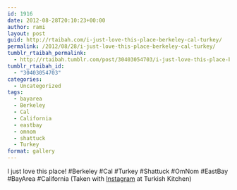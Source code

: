 ```yaml
---
id: 1916
date: 2012-08-28T20:10:23+00:00
author: rami
layout: post
guid: http://rtaibah.com/i-just-love-this-place-berkeley-cal-turkey/
permalink: /2012/08/28/i-just-love-this-place-berkeley-cal-turkey/
tumblr_rtaibah_permalink:
  - http://rtaibah.tumblr.com/post/30403054703/i-just-love-this-place-berkeley-cal-turkey
tumblr_rtaibah_id:
  - "30403054703"
categories:
  - Uncategorized
tags:
  - bayarea
  - Berkeley
  - Cal
  - California
  - eastbay
  - omnom
  - shattuck
  - Turkey
format: gallery
---
```

I just love this place! #Berkeley #Cal #Turkey #Shattuck #OmNom #EastBay #BayArea #California (Taken with [Instagram](http://instagram.com) at Turkish Kitchen)